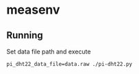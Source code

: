 # measenv

## Running
Set data file path and execute

```
pi_dht22_data_file=data.raw ./pi-dht22.py
```
